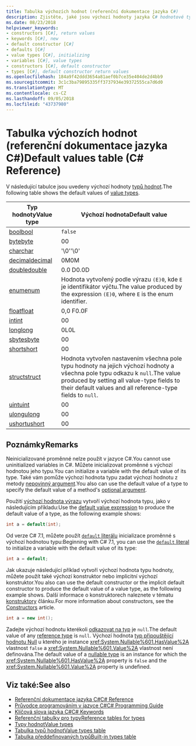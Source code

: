 ```yaml
---
title: Tabulka výchozích hodnot (referenční dokumentace jazyka C#)
description: Zjistěte, jaké jsou výchozí hodnoty jazyka C# hodnotové typy.
ms.date: 08/23/2018
helpviewer_keywords:
- constructors [C#], return values
- keywords [C#], new
- default constructor [C#]
- defaults [C#]
- value types [C#], initializing
- variables [C#], value types
- constructors [C#], default constructor
- types [C#], default constructor return values
ms.openlocfilehash: 184a9f42ddd3654a81aef0b7ce35e404de2d4bb9
ms.sourcegitcommit: 3c1c3ba79895335ff3737934e39372555ca7d6d0
ms.translationtype: MT
ms.contentlocale: cs-CZ
ms.lasthandoff: 09/05/2018
ms.locfileid: "43737980"
---
```

# <a name="default-values-table-c-reference"></a><span data-ttu-id="3790d-103">Tabulka výchozích hodnot (referenční dokumentace jazyka C#)</span><span class="sxs-lookup"><span data-stu-id="3790d-103">Default values table (C# Reference)</span></span>

<span data-ttu-id="3790d-104">V následující tabulce jsou uvedeny výchozí hodnoty [typů hodnot](value-types.md).</span><span class="sxs-lookup"><span data-stu-id="3790d-104">The following table shows the default values of [value types](value-types.md).</span></span>

|<span data-ttu-id="3790d-105">Typ hodnoty</span><span class="sxs-lookup"><span data-stu-id="3790d-105">Value type</span></span>|<span data-ttu-id="3790d-106">Výchozí hodnota</span><span class="sxs-lookup"><span data-stu-id="3790d-106">Default value</span></span>|
|----------------|-------------------|
|[<span data-ttu-id="3790d-107">bool</span><span class="sxs-lookup"><span data-stu-id="3790d-107">bool</span></span>](bool.md)|`false`|
|[<span data-ttu-id="3790d-108">byte</span><span class="sxs-lookup"><span data-stu-id="3790d-108">byte</span></span>](byte.md)|<span data-ttu-id="3790d-109">0</span><span class="sxs-lookup"><span data-stu-id="3790d-109">0</span></span>|
|[<span data-ttu-id="3790d-110">char</span><span class="sxs-lookup"><span data-stu-id="3790d-110">char</span></span>](char.md)|<span data-ttu-id="3790d-111">'\0'</span><span class="sxs-lookup"><span data-stu-id="3790d-111">'\0'</span></span>|
|[<span data-ttu-id="3790d-112">decimal</span><span class="sxs-lookup"><span data-stu-id="3790d-112">decimal</span></span>](decimal.md)|<span data-ttu-id="3790d-113">0M</span><span class="sxs-lookup"><span data-stu-id="3790d-113">0M</span></span>|
|[<span data-ttu-id="3790d-114">double</span><span class="sxs-lookup"><span data-stu-id="3790d-114">double</span></span>](double.md)|<span data-ttu-id="3790d-115">0.0 D</span><span class="sxs-lookup"><span data-stu-id="3790d-115">0.0D</span></span>|
|[<span data-ttu-id="3790d-116">enum</span><span class="sxs-lookup"><span data-stu-id="3790d-116">enum</span></span>](enum.md)|<span data-ttu-id="3790d-117">Hodnota vytvořený podle výrazu `(E)0`, kde `E` je identifikátor výčtu.</span><span class="sxs-lookup"><span data-stu-id="3790d-117">The value produced by the expression `(E)0`, where `E` is the enum identifier.</span></span>|
|[<span data-ttu-id="3790d-118">float</span><span class="sxs-lookup"><span data-stu-id="3790d-118">float</span></span>](float.md)|<span data-ttu-id="3790d-119">0,0 F</span><span class="sxs-lookup"><span data-stu-id="3790d-119">0.0F</span></span>|
|[<span data-ttu-id="3790d-120">int</span><span class="sxs-lookup"><span data-stu-id="3790d-120">int</span></span>](int.md)|<span data-ttu-id="3790d-121">0</span><span class="sxs-lookup"><span data-stu-id="3790d-121">0</span></span>|
|[<span data-ttu-id="3790d-122">long</span><span class="sxs-lookup"><span data-stu-id="3790d-122">long</span></span>](long.md)|<span data-ttu-id="3790d-123">0L</span><span class="sxs-lookup"><span data-stu-id="3790d-123">0L</span></span>|
|[<span data-ttu-id="3790d-124">sbyte</span><span class="sxs-lookup"><span data-stu-id="3790d-124">sbyte</span></span>](sbyte.md)|<span data-ttu-id="3790d-125">0</span><span class="sxs-lookup"><span data-stu-id="3790d-125">0</span></span>|
|[<span data-ttu-id="3790d-126">short</span><span class="sxs-lookup"><span data-stu-id="3790d-126">short</span></span>](short.md)|<span data-ttu-id="3790d-127">0</span><span class="sxs-lookup"><span data-stu-id="3790d-127">0</span></span>|
|[<span data-ttu-id="3790d-128">struct</span><span class="sxs-lookup"><span data-stu-id="3790d-128">struct</span></span>](struct.md)|<span data-ttu-id="3790d-129">Hodnota vytvořen nastavením všechna pole typu hodnoty na jejich výchozí hodnoty a všechna pole typu odkazu k `null`.</span><span class="sxs-lookup"><span data-stu-id="3790d-129">The value produced by setting all value-type fields to their default values and all reference-type fields to `null`.</span></span>|
|[<span data-ttu-id="3790d-130">uint</span><span class="sxs-lookup"><span data-stu-id="3790d-130">uint</span></span>](uint.md)|<span data-ttu-id="3790d-131">0</span><span class="sxs-lookup"><span data-stu-id="3790d-131">0</span></span>|
|[<span data-ttu-id="3790d-132">ulong</span><span class="sxs-lookup"><span data-stu-id="3790d-132">ulong</span></span>](ulong.md)|<span data-ttu-id="3790d-133">0</span><span class="sxs-lookup"><span data-stu-id="3790d-133">0</span></span>|
|[<span data-ttu-id="3790d-134">ushort</span><span class="sxs-lookup"><span data-stu-id="3790d-134">ushort</span></span>](ushort.md)|<span data-ttu-id="3790d-135">0</span><span class="sxs-lookup"><span data-stu-id="3790d-135">0</span></span>|

## <a name="remarks"></a><span data-ttu-id="3790d-136">Poznámky</span><span class="sxs-lookup"><span data-stu-id="3790d-136">Remarks</span></span>

<span data-ttu-id="3790d-137">Neinicializované proměnné nelze použít v jazyce C#.</span><span class="sxs-lookup"><span data-stu-id="3790d-137">You cannot use uninitialized variables in C#.</span></span> <span data-ttu-id="3790d-138">Můžete inicializovat proměnné s výchozí hodnotou jeho typu.</span><span class="sxs-lookup"><span data-stu-id="3790d-138">You can initialize a variable with the default value of its type.</span></span> <span data-ttu-id="3790d-139">Také vám pomůže výchozí hodnota typu zadat výchozí hodnotu z metody [nepovinný argument](../../programming-guide/classes-and-structs/named-and-optional-arguments.md#optional-arguments).</span><span class="sxs-lookup"><span data-stu-id="3790d-139">You also can use the default value of a type to specify the default value of a method's [optional argument](../../programming-guide/classes-and-structs/named-and-optional-arguments.md#optional-arguments).</span></span>

<span data-ttu-id="3790d-140">Použití [výchozí hodnota výrazu](../../programming-guide/statements-expressions-operators/default-value-expressions.md) vytvoří výchozí hodnota typu, jako v následujícím příkladu:</span><span class="sxs-lookup"><span data-stu-id="3790d-140">Use the [default value expression](../../programming-guide/statements-expressions-operators/default-value-expressions.md) to produce the default value of a type, as the following example shows:</span></span>

```csharp
int a = default(int);
```

<span data-ttu-id="3790d-141">Od verze C# 7.1, můžete použít [ `default` literálu](../../programming-guide/statements-expressions-operators/default-value-expressions.md#default-literal-and-type-inference) inicializace proměnné s výchozí hodnotou typu:</span><span class="sxs-lookup"><span data-stu-id="3790d-141">Beginning with C# 7.1, you can use the [`default` literal](../../programming-guide/statements-expressions-operators/default-value-expressions.md#default-literal-and-type-inference) to initialize a variable with the default value of its type:</span></span>

```csharp
int a = default;
```

<span data-ttu-id="3790d-142">Jak ukazuje následující příklad vytvoří výchozí hodnota typu hodnoty, můžete použít také výchozí konstruktor nebo implicitní výchozí konstruktor.</span><span class="sxs-lookup"><span data-stu-id="3790d-142">You also can use the default constructor or the implicit default constructor to produce the default value of a value type, as the following example shows.</span></span> <span data-ttu-id="3790d-143">Další informace o konstruktorech naleznete v tématu [konstruktory](../../programming-guide/classes-and-structs/constructors.md) článku.</span><span class="sxs-lookup"><span data-stu-id="3790d-143">For more information about constructors, see the [Constructors](../../programming-guide/classes-and-structs/constructors.md) article.</span></span>

```csharp
int a = new int();
```

<span data-ttu-id="3790d-144">Zadejte výchozí hodnotu kterékoli [odkazovat na typ](reference-types.md) je `null`.</span><span class="sxs-lookup"><span data-stu-id="3790d-144">The default value of any [reference type](reference-types.md) is `null`.</span></span> <span data-ttu-id="3790d-145">Výchozí hodnota [typ připouštějící hodnotu Null](../../programming-guide/nullable-types/index.md) u kterého je instance <xref:System.Nullable%601.HasValue%2A> vlastnost `false` a <xref:System.Nullable%601.Value%2A> vlastnost není definována.</span><span class="sxs-lookup"><span data-stu-id="3790d-145">The default value of a [nullable type](../../programming-guide/nullable-types/index.md) is an instance for which the <xref:System.Nullable%601.HasValue%2A> property is `false` and the <xref:System.Nullable%601.Value%2A> property is undefined.</span></span>

## <a name="see-also"></a><span data-ttu-id="3790d-146">Viz také:</span><span class="sxs-lookup"><span data-stu-id="3790d-146">See also</span></span>

- [<span data-ttu-id="3790d-147">Referenční dokumentace jazyka C#</span><span class="sxs-lookup"><span data-stu-id="3790d-147">C# Reference</span></span>](../index.md)
- [<span data-ttu-id="3790d-148">Průvodce programováním v jazyce C#</span><span class="sxs-lookup"><span data-stu-id="3790d-148">C# Programming Guide</span></span>](../../programming-guide/index.md)
- [<span data-ttu-id="3790d-149">Klíčová slova jazyka C#</span><span class="sxs-lookup"><span data-stu-id="3790d-149">C# Keywords</span></span>](index.md)
- [<span data-ttu-id="3790d-150">Referenční tabulky pro typy</span><span class="sxs-lookup"><span data-stu-id="3790d-150">Reference tables for types</span></span>](reference-tables-for-types.md)
- [<span data-ttu-id="3790d-151">Typy hodnot</span><span class="sxs-lookup"><span data-stu-id="3790d-151">Value types</span></span>](value-types.md)
- [<span data-ttu-id="3790d-152">Tabulka typů hodnot</span><span class="sxs-lookup"><span data-stu-id="3790d-152">Value types table</span></span>](value-types-table.md)
- [<span data-ttu-id="3790d-153">Tabulka předdefinovaných typů</span><span class="sxs-lookup"><span data-stu-id="3790d-153">Built-in types table</span></span>](built-in-types-table.md)
